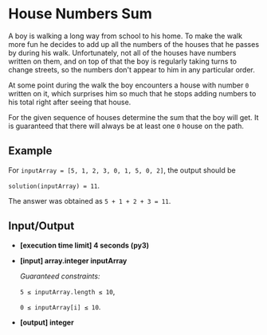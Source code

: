 # House Numbers Sum

A boy is walking a long way from school to his home. To make the walk more fun he decides to add up all the numbers of the houses that he passes by during his walk. Unfortunately, not all of the houses have numbers written on them, and on top of that the boy is regularly taking turns to change streets, so the numbers don't appear to him in any particular order.

At some point during the walk the boy encounters a house with number `0` written on it, which surprises him so much that he stops adding numbers to his total right after seeing that house.

For the given sequence of houses determine the sum that the boy will get. It is guaranteed that there will always be at least one `0` house on the path.

## Example

For `inputArray = [5, 1, 2, 3, 0, 1, 5, 0, 2]`, the output should be

`solution(inputArray) = 11`.

The answer was obtained as `5 + 1 + 2 + 3 = 11`.

## Input/Output

- **[execution time limit] 4 seconds (py3)**

- **[input] array.integer inputArray**

	*Guaranteed constraints:*

	`5 ≤ inputArray.length ≤ 10`,

	`0 ≤ inputArray[i] ≤ 10`.

- **[output] integer**
